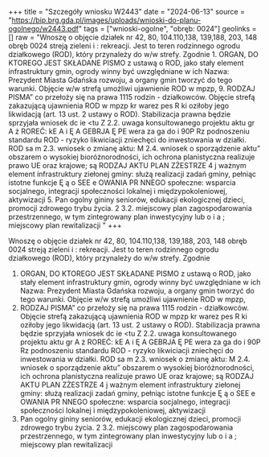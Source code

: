 +++
title = "Szczegóły wniosku W2443"
date = "2024-06-13"
source = "https://bip.brg.gda.pl/images/uploads/wnioski-do-planu-ogolnego/w2443.pdf"
tags = ["wnioski-ogolne", "obręb: 0024"]
geolinks = []
raw = "Wnoszę o objęcie działek nr 42, 80, 104.110,138, 139,188, 203, 148 obręb 0024 streją zieleni i : rekreacji. Jest to teren rodzinnego ogrodu działkowego (ROD), który przynależy do w/w strefy. Zgodnie 1. ORGAN, DO KTOREGO JEST SKŁADANE PISMO z ustawą o ROD, jako stały element infrastruktury gmin, ogrody winny być uwzględniane w ich Nazwa: Prezydent Miasta Gdańska rozwoju, a organy gmin tworzyć do tego warunki. Objęcie w/w strefą umożliwi ujawnienie ROD w mpzp, 9. RODZAJ PISMA” co przełoży się na prawa 1115 rodzin - działkowców. Objęcie strefą zakazującą ujawnienia ROD w mpzp kr warez pes R ki oziłoby jego likwidacją (art. 13 ust. 2 ustawy o ROD). Stabilizacja prawna będzie sprzyjała wniosek dc ie <tu Z 2.2. uwaga konsultowanego projektu aktu gr A ż ROREĆ: kE A i Ę A GEBRJA Ę PE wera za ga do i 90P Rz podnoszeniu standardu ROD - ryzyko likwiciacji zniechęci do inwestowania w działki. ROD sa m 2.3. wniosek o zmianę aktu: M 2.4. wniosek o sporządzenie aktu” obszarem o wysokiej bioróżnorodności, ich ochrona planistyczna realizuje prawo UE oraz krajowe; są RODZAJ AKTU PLAN ZŻESTRZE 4 j ważnym element infrastruktury ziełonej gminy: służą realizacji zadań gminy, pełniąc istotne funkcje Ę ą o SEE e OWANIA PR NNEGO społeczne: wsparcia socjalnego, integracji społeczności lokalnej i międzypokoleniowej, aktywizacji 5. Pan ogolny gininy seniorów, edukacji ekologicznej dzieci, promocji zdrowego trybu życia. 2 3.2. miejscowy plan zagospodarowania przestrzennego, w tym zintegrowany plan inwestycyjny lub o i a  ; miejscowy plan rewitalizacji "
+++

Wnoszę o objęcie działek nr 42, 80, 104.110,138, 139,188, 203, 148 obręb 0024 streją zieleni i
: rekreacji. Jest to teren rodzinnego ogrodu działkowego (ROD), który przynależy do w/w strefy. Zgodnie
1. ORGAN, DO KTOREGO JEST SKŁADANE PISMO z ustawą o ROD, jako stały element infrastruktury gmin, ogrody winny być uwzględniane w ich
Nazwa: Prezydent Miasta Gdańska rozwoju, a organy gmin tworzyć do tego warunki. Objęcie w/w strefą umożliwi ujawnienie ROD w mpzp,
9. RODZAJ PISMA” co przełoży się na prawa 1115 rodzin - działkowców. Objęcie strefą zakazującą ujawnienia ROD w mpzp
kr warez pes R ki oziłoby jego likwidacją (art. 13 ust. 2 ustawy o ROD). Stabilizacja prawna będzie sprzyjała
wniosek dc ie <tu Z 2.2. uwaga konsultowanego projektu aktu gr A ż ROREĆ: kE A i Ę A GEBRJA Ę
PE wera za ga do i 90P Rz podnoszeniu standardu ROD - ryzyko likwiciacji zniechęci do inwestowania w działki. ROD sa
m 2.3. wniosek o zmianę aktu: M 2.4. wniosek o sporządzenie aktu” obszarem o wysokiej bioróżnorodności, ich ochrona planistyczna realizuje prawo UE oraz krajowe; są
RODZAJ AKTU PLAN ZŻESTRZE 4 j ważnym element infrastruktury ziełonej gminy: służą realizacji zadań gminy, pełniąc istotne funkcje
Ę ą o SEE e OWANIA PR NNEGO społeczne: wsparcia socjalnego, integracji społeczności lokalnej i międzypokoleniowej, aktywizacji
5. Pan ogolny gininy seniorów, edukacji ekologicznej dzieci, promocji zdrowego trybu życia.
2 3.2. miejscowy plan zagospodarowania przestrzennego, w tym zintegrowany plan inwestycyjny lub o i a  ;
miejscowy plan rewitalizacji 


